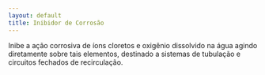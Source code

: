 ```yaml
---
layout: default
title: Inibidor de Corrosão
---
```


Inibe a ação corrosiva de íons cloretos e oxigênio dissolvido na água agindo diretamente sobre tais elementos, destinado a sistemas de tubulação e circuitos fechados de recirculação.